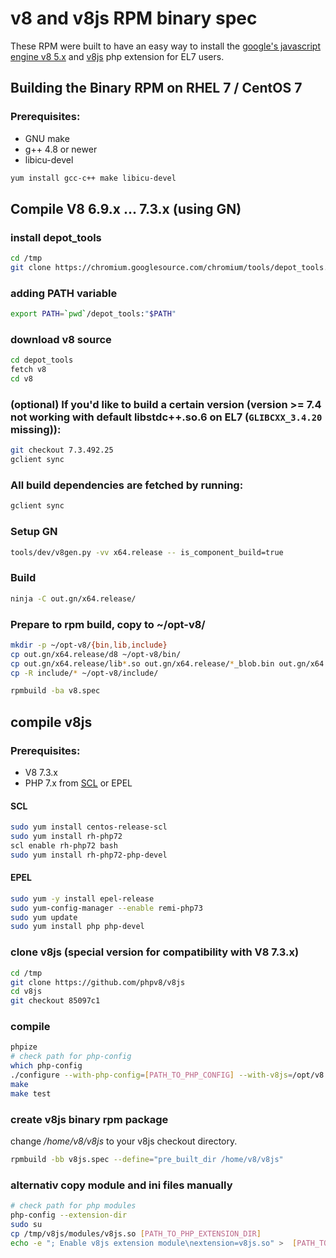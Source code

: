 # v8 and v8js RPM binary spec

These RPM were built to have an easy way to install the [google's javascript engine v8 5.x](https://developers.google.com/v8/) and [v8js](https://github.com/phpv8/v8js) php extension for EL7 users.

## Building the Binary RPM on RHEL 7 / CentOS 7


### Prerequisites:

- GNU make 
- g++ 4.8 or newer
- libicu-devel


```bash
yum install gcc-c++ make libicu-devel
```

## Compile V8 6.9.x ... 7.3.x (using GN)

### install depot_tools

  ```bash
  cd /tmp
  git clone https://chromium.googlesource.com/chromium/tools/depot_tools.git
  ```

### adding PATH variable

  ```bash
  export PATH=`pwd`/depot_tools:"$PATH"
  ```

### download v8 source
  ```bash
  cd depot_tools
  fetch v8
  cd v8
  ```

### (optional) If you'd like to build a certain version (version >= 7.4 not working with default libstdc++.so.6 on EL7 (`GLIBCXX_3.4.20` missing)):
  ```bash
  git checkout 7.3.492.25
  gclient sync
  ```

### All build dependencies are fetched by running:
  ```bash
  gclient sync
  ```

### Setup GN
  ```bash
  tools/dev/v8gen.py -vv x64.release -- is_component_build=true
  ```

### Build
  ```bash
  ninja -C out.gn/x64.release/
  ```

### Prepare to rpm build, copy to ~/opt-v8/
  ```bash
  mkdir -p ~/opt-v8/{bin,lib,include}
  cp out.gn/x64.release/d8 ~/opt-v8/bin/
  cp out.gn/x64.release/lib*.so out.gn/x64.release/*_blob.bin out.gn/x64.release/icudtl.dat ~/opt-v8/lib/
  cp -R include/* ~/opt-v8/include/
  ```

  ```bash
  rpmbuild -ba v8.spec
  ```

## compile v8js

### Prerequisites:

- V8 7.3.x
- PHP 7.x from [SCL](https://www.softwarecollections.org/en/scls/rhscl/rh-php72/) or EPEL

#### SCL

```bash
sudo yum install centos-release-scl
sudo yum install rh-php72
scl enable rh-php72 bash
sudo yum install rh-php72-php-devel
```

#### EPEL

```bash
sudo yum -y install epel-release
sudo yum-config-manager --enable remi-php73
sudo yum update
sudo yum install php php-devel

```

### clone v8js (special version for compatibility with V8 7.3.x)

  ```bash
  cd /tmp
  git clone https://github.com/phpv8/v8js
  cd v8js
  git checkout 85097c1
  ```

### compile

  ```bash
  phpize
  # check path for php-config
  which php-config
  ./configure --with-php-config=[PATH_TO_PHP_CONFIG] --with-v8js=/opt/v8 LDFLAGS="-lstdc++"
  make
  make test
  ```

### create v8js binary rpm package

change */home/v8/v8js* to your v8js checkout directory.

```bash
rpmbuild -bb v8js.spec --define="pre_built_dir /home/v8/v8js"
```

### alternativ copy module and ini files manually

```bash
# check path for php modules
php-config --extension-dir
sudo su
cp /tmp/v8js/modules/v8js.so [PATH_TO_PHP_EXTENSION_DIR]
echo -e "; Enable v8js extension module\nextension=v8js.so" >  [PATH_TO_PHP_INI_DIR]/99-v8js.ini
```
